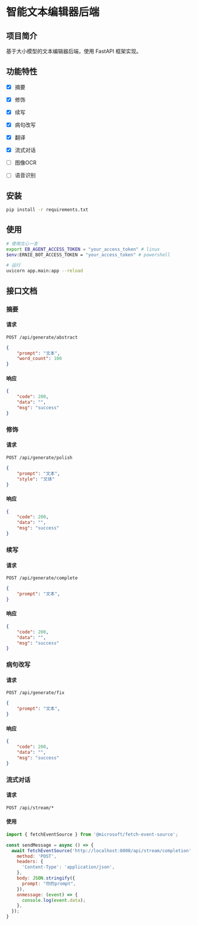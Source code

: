 # 智能文本编辑器后端

## 项目简介

基于大小模型的文本编辑器后端，使用 FastAPI 框架实现。


## 功能特性

- [x] 摘要
- [x] 修饰
- [x] 续写
- [x] 病句改写
- [x] 翻译
- [x] 流式对话
- [ ] 图像OCR
- [ ] 语音识别


## 安装

```bash
pip install -r requirements.txt
```

## 使用

```bash
# 使用文心一言
export EB_AGENT_ACCESS_TOKEN = "your_access_token" # linux
$env:ERNIE_BOT_ACCESS_TOKEN = "your_access_token" # powershell

# 运行
uvicorn app.main:app --reload
```

## 接口文档

### 摘要

#### 请求

```http
POST /api/generate/abstract
```

```json
{
    "prompt": "文本",
    "word_count": 100
}
```

#### 响应

```json
{
    "code": 200,
    "data": "",
    "msg": "success"
}
```

### 修饰

#### 请求

```http
POST /api/generate/polish
```

```json
{
    "prompt": "文本",
    "style": "文体"
}
```

#### 响应

```json
{
    "code": 200,
    "data": "",
    "msg": "success"
}
```

### 续写

#### 请求

```http
POST /api/generate/complete
```

```json
{
    "prompt": "文本",
}
```

#### 响应

```json
{
    "code": 200,
    "data": "",
    "msg": "success"
}
```

### 病句改写

#### 请求

```http
POST /api/generate/fix
```

```json
{
    "prompt": "文本",
}
```

#### 响应

```json
{
    "code": 200,
    "data": "",
    "msg": "success"
}
```

### 流式对话

#### 请求

```http
POST /api/stream/*
```

#### 使用

```js
import { fetchEventSource } from '@microsoft/fetch-event-source';

const sendMessage = async () => {
  await fetchEventSource('http://localhost:8000/api/stream/completion', {
    method: 'POST',
    headers: {
      'Content-Type': 'application/json',
    },
    body: JSON.stringify({
      prompt: "你的prompt",
    }),
    onmessage: (event) => {
      console.log(event.data);
    },
  });
}
```
